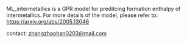 ML_intermetallics is a GPR model for preditcing formation enthalpy of intermetallics. For more details of the model, please refer to: https://arxiv.org/abs/2005.13046

contact: zhangzhaohan0203@mail.com
